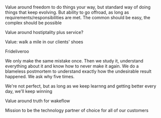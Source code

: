 Value around freedom to do things your way, but standard way of doing things that keep evolving. But ability to go offroad, as long as requirements/responsibilities are met. The common should be easy, the complex should be possible

Value around hostiptality plus service?

Value: walk a mile in our clients' shoes

Frideliveroo  

We only make the same mistake once. Then we study it, understand everything about it and know how to never make it again. We do a blameless postmortem to understand exactly how the undesirable result happened. We ask why five times.

We're not perfect, but as long as we keep learnng and getting better every day, we'll keep winning

Value around truth for wakeflow

Mission to be the technology partner of choice for all of our customers
